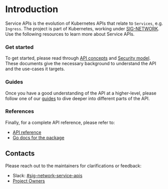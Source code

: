 # Introduction

Service APIs is the evolution of Kubernetes APIs that relate to `Services`,
e.g. `Ingress`. The project is part of Kubernetes, working under
[SIG-NETWORK][sig-network]. Use the following resources to learn more about
Service APIs.

[sig-network]: https://github.com/kubernetes/community/tree/master/sig-network


### Get started

To get started, please read through [API concepts](concepts.md) and
[Security model](security-model.md). These documents give the necessary background
to understand the API and the use-cases it targets.


### Guides

Once you have a good understanding of the API at a higher-level, please
follow one of our [guides](guides.md) to dive deeper into different parts of
the API.

### References

Finally, for a complete API reference, please refer to:

- [API reference](spec.md)
- [Go docs for the package](https://pkg.go.dev/sigs.k8s.io/service-apis/apis/v1alpha1)

## Contacts

Please reach out to the maintainers for clarifications or feedback:

- Slack: [#sig-network-service-apis](https://kubernetes.slack.com/messages/sig-network-service-apis)
- [Project Owners](https://raw.githubusercontent.com/kubernetes-sigs/service-apis/master/OWNERS)
